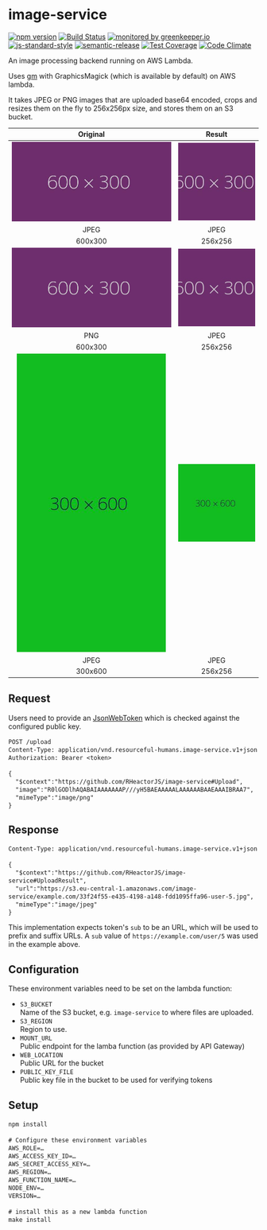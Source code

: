 # image-service
  
[![npm version](https://img.shields.io/npm/v/@rheactorjs/image-service.svg)](https://www.npmjs.com/package/@rheactorjs/image-service)
[![Build Status](https://travis-ci.org/RHeactorJS/image-service.svg?branch=master)](https://travis-ci.org/RHeactorJS/image-service)
[![monitored by greenkeeper.io](https://img.shields.io/badge/greenkeeper.io-monitored-brightgreen.svg)](http://greenkeeper.io/) 
[![js-standard-style](https://img.shields.io/badge/code%20style-standard-brightgreen.svg)](http://standardjs.com/)
[![semantic-release](https://img.shields.io/badge/semver-semantic%20release-e10079.svg)](https://github.com/semantic-release/semantic-release)
[![Test Coverage](https://codeclimate.com/github/RHeactorJS/image-service/badges/coverage.svg)](https://codeclimate.com/github/RHeactorJS/image-service/coverage)
[![Code Climate](https://codeclimate.com/github/RHeactorJS/image-service/badges/gpa.svg)](https://codeclimate.com/github/RHeactorJS/image-service)

An image processing backend running on AWS Lambda.

Uses [gm](https://www.npmjs.com/package/gm) with GraphicsMagick (which is available by default)
on AWS lambda.

It takes JPEG or PNG images that are uploaded base64 encoded, crops and resizes them on the fly to
256x256px size, and stores them on an S3 bucket.

| Original | Result  |
|:--------:|:-------:|
| ![Original](./test/data/d4d4d4.jpg) | ![Result](./doc/d4d4d4-resized.jpg) |
| JPEG  | JPEG |
| 600x300  | 256x256 |
| ![Original](./test/data/d4d4d4.png) | ![Result](./doc/d4d4d4-png-resized.jpg) |
| PNG  | JPEG |
| 600x300  | 256x256 |
| ![Original](./test/data/11154d.jpg) | ![Result](./doc/11154d-resized.jpg) |
| JPEG  | JPEG | 
| 300x600  | 256x256 |

## Request

Users need to provide an [JsonWebToken](https://jwt.io/) which is checked against the configured public key.

    POST /upload
    Content-Type: application/vnd.resourceful-humans.image-service.v1+json
    Authorization: Bearer <token>
    
    {
      "$context":"https://github.com/RHeactorJS/image-service#Upload",
      "image":"R0lGODlhAQABAIAAAAAAAP///yH5BAEAAAAALAAAAAABAAEAAAIBRAA7",
      "mimeType":"image/png"
    }

## Response

    Content-Type: application/vnd.resourceful-humans.image-service.v1+json
    
    {
      "$context":"https://github.com/RHeactorJS/image-service#UploadResult",
      "url":"https://s3.eu-central-1.amazonaws.com/image-service/example.com/33f24f55-e435-4198-a148-fdd1095ffa96-user-5.jpg",
      "mimeType":"image/jpeg"
    }

This implementation expects token's `sub` to be an URL, which will be used to prefix and suffix URLs. 
A `sub` value of `https://example.com/user/5` was used in the example above.

## Configuration

These environment variables need to be set on the lambda function:

 - `S3_BUCKET`  
   Name of the S3 bucket, e.g. `image-service` to where files are uploaded.
 - `S3_REGION`  
   Region to use.
 - `MOUNT_URL`  
   Public endpoint for the lamba function (as provided by API Gateway)
 - `WEB_LOCATION`  
   Public URL for the bucket
 - `PUBLIC_KEY_FILE`  
   Public key file in the bucket to be used for verifying tokens

## Setup

    npm install
    
    # Configure these environment variables
    AWS_ROLE=…
    AWS_ACCESS_KEY_ID=…
    AWS_SECRET_ACCESS_KEY=…
    AWS_REGION=…
    AWS_FUNCTION_NAME=…
    NODE_ENV=…
    VERSION=…
    
    # install this as a new lambda function
    make install
